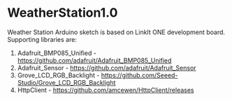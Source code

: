 # WeatherStation1.0
Weather Station Arduino sketch is based on LinkIt ONE development board. 
Supporting libraries are: 
  1. Adafruit_BMP085_Unified - https://github.com/adafruit/Adafruit_BMP085_Unified
  2. Adafruit_Sensor - https://github.com/adafruit/Adafruit_Sensor
  3. Grove_LCD_RGB_Backlight - https://github.com/Seeed-Studio/Grove_LCD_RGB_Backlight
  4. HttpClient - https://github.com/amcewen/HttpClient/releases
